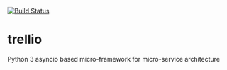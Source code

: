 [![Build Status](https://travis-ci.org/technomaniac/trellio.svg?branch=master)](https://travis-ci.org/technomaniac/trellio)

# trellio

Python 3 asyncio based micro-framework for micro-service architecture
